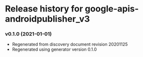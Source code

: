 # Release history for google-apis-androidpublisher_v3

### v0.1.0 (2021-01-01)

* Regenerated from discovery document revision 20201125
* Regenerated using generator version 0.1.0

